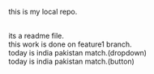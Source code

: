 <p>this is my local repo.</p>
<br>
its a readme file. 
<br>
this work is done on feature1 branch.
<br> today is india pakistan match.(dropdown)
<br> today is india pakistan match.(button)
